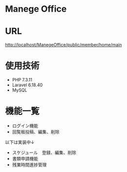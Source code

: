 # Manege Office
 
# URL
<http://localhost/ManegeOffice/public/member/home/main>

# 使用技術
* PHP 7.3.11
* Laravel 6.18.40
* MySQL

# 機能一覧
* ログイン機能  
* 回覧板投稿、編集、削除

以下は実装中↓  
* スケジュール　登録、編集、削除  
* 書類申請機能  
* 残業時間進捗管理  
